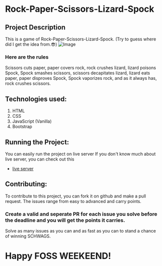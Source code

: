 # Rock-Paper-Scissors-Lizard-Spock

## Project Description

This is a game of Rock-Paper-Scissors-Lizard-Spock.
(Try to guess where did I get the idea from.😎)
![Image](resources/images/pngwing.com..png)

### Here are the rules

Scissors cuts paper, paper covers rock, rock crushes lizard,
lizard poisons Spock, Spock smashes scissors, scissors
decapitates lizard, lizard eats paper, paper disproves Spock,
Spock vaporizes rock, and as it always has, rock crushes
scissors.

## Technologies used:

1. HTML
2. CSS
3. JavaScript (Vanilla)
4. Bootstrap

## Running the Project:

You can easily run the project on live server
If you don't know much about live server, you can check out this

- [live server](https://www.freecodecamp.org/news/vscode-live-server-auto-refresh-browser/)

## Contributing:

To contribute to this project, you can fork it on github and make a pull request.
The issues range from easy to advanced and carry points.
### Create a valid and seperate PR for each issue you solve before the deadline and you will get the points it carries.
Solve as many issues as you can and as fast as you can to stand a chance of winning SCHWAGS.


# Happy FOSS WEEKEEND!
